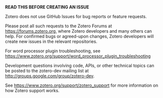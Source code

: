 **READ THIS BEFORE CREATING AN ISSUE**

Zotero does not use GitHub Issues for bug reports or feature requests.

Please post all such requests to the Zotero Forums at https://forums.zotero.org, where Zotero developers and many others can help. For confirmed bugs or agreed-upon changes, Zotero developers will create new issues in the relevant repositories.

For word processor plugin troubleshooting, see https://www.zotero.org/support/word_processor_plugin_troubleshooting

Development questions involving code, APIs, or other technical topics can be posted to the zotero-dev mailing list at http://groups.google.com/group/zotero-dev.

See https://www.zotero.org/support/zotero_support for more information on how Zotero support works.
